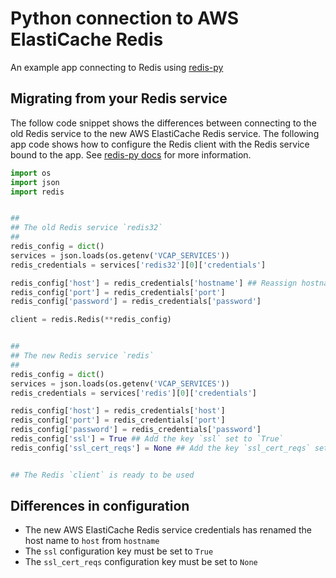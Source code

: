 Python connection to AWS ElastiCache Redis
===========================================

An example app connecting to Redis using [redis-py](https://github.com/andymccurdy/redis-py)

## Migrating from your Redis service

The follow code snippet shows the differences between connecting to the old Redis service
to the new AWS ElastiCache Redis service. The following app code shows how to configure
the Redis client with the Redis service bound to the app. See
[redis-py docs](https://github.com/andymccurdy/redis-py#ssl-connections) for more information.

```python
import os
import json
import redis


##
## The old Redis service `redis32`
##
redis_config = dict()
services = json.loads(os.getenv('VCAP_SERVICES'))
redis_credentials = services['redis32'][0]['credentials']

redis_config['host'] = redis_credentials['hostname'] ## Reassign hostname to host
redis_config['port'] = redis_credentials['port']
redis_config['password'] = redis_credentials['password']

client = redis.Redis(**redis_config)


##
## The new Redis service `redis`
##
redis_config = dict()
services = json.loads(os.getenv('VCAP_SERVICES'))
redis_credentials = services['redis'][0]['credentials']

redis_config['host'] = redis_credentials['host']
redis_config['port'] = redis_credentials['port']
redis_config['password'] = redis_credentials['password']
redis_config['ssl'] = True ## Add the key `ssl` set to `True`
redis_config['ssl_cert_reqs'] = None ## Add the key `ssl_cert_reqs` set to `None`


## The Redis `client` is ready to be used
```

## Differences in configuration

- The new AWS ElastiCache Redis service credentials has renamed the host name to `host` from `hostname`
- The `ssl` configuration key must be set to `True`
- The `ssl_cert_reqs` configuration key must be set to `None`
